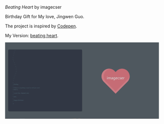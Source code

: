 *Beating Heart* by imagecser

Birthday Gift for My love, Jingwen Guo.   

The project is inspired by [Codepen](https://codepen.io/jakealbaugh/full/PwLXXP).  

My Version: [beating heart](http://icser.me/heart).

![img](https://raw.githubusercontent.com/imagecser/beating-heart/master/screenshot.png)
